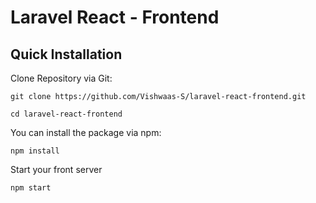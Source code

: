 # Laravel React - Frontend

## Quick Installation

Clone Repository via Git:

    git clone https://github.com/Vishwaas-S/laravel-react-frontend.git

    cd laravel-react-frontend

You can install the package via npm:

    npm install

Start your front server

    npm start
